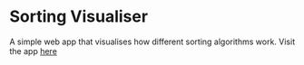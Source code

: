 # Sorting Visualiser
A simple web app that visualises how different sorting algorithms work.
Visit the app [here](https://vishal354.github.io/sorting-visualiser/)
